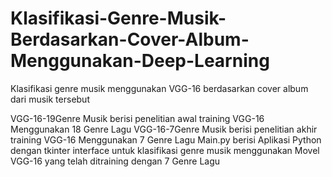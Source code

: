 # Klasifikasi-Genre-Musik-Berdasarkan-Cover-Album-Menggunakan-Deep-Learning
Klasifikasi genre musik menggunakan VGG-16 berdasarkan cover album dari musik tersebut

VGG-16-19Genre Musik berisi penelitian awal training VGG-16 Menggunakan 18 Genre Lagu
VGG-16-7Genre Musik berisi penelitian akhir training VGG-16 Menggunakan 7 Genre Lagu
Main.py berisi Aplikasi Python dengan tkinter interface untuk klasifikasi genre musik menggunakan Movel VGG-16 yang telah ditraining dengan 7 Genre Lagu

